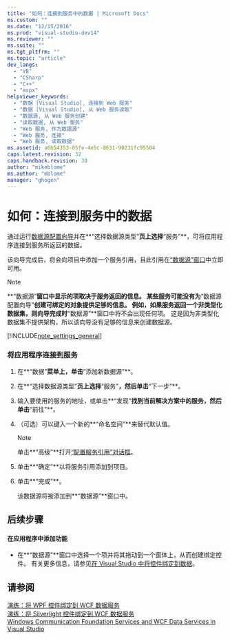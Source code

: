 ```yaml
---
title: "如何：连接到服务中的数据 | Microsoft Docs"
ms.custom: ""
ms.date: "12/15/2016"
ms.prod: "visual-studio-dev14"
ms.reviewer: ""
ms.suite: ""
ms.tgt_pltfrm: ""
ms.topic: "article"
dev_langs: 
  - "VB"
  - "CSharp"
  - "C++"
  - "aspx"
helpviewer_keywords: 
  - "数据 [Visual Studio], 连接到 Web 服务"
  - "数据 [Visual Studio], 从 Web 服务读取"
  - "数据源, 从 Web 服务创建"
  - "读取数据, 从 Web 服务"
  - "Web 服务, 作为数据源"
  - "Web 服务, 连接"
  - "Web 服务, 读取数据"
ms.assetid: a6b54353-05fe-4e5c-8631-90231fc95504
caps.latest.revision: 32
caps.handback.revision: 30
author: "mikeblome"
ms.author: "mblome"
manager: "ghogen"
---
```

# 如何：连接到服务中的数据
通过运行[数据源配置向导](../data-tools/media/data-source-configuration-wizard.png)并在**“选择数据源类型”**页上选择**“服务”**，可将应用程序连接到服务所返回的数据。  
  
 该向导完成后，将会向项目中添加一个服务引用，且此引用在[“数据源”窗口](../Topic/Data%20Sources%20Window.md)中立即可用。  
  
> [!NOTE]
>  **“数据源”**窗口中显示的项取决于服务返回的信息。  某些服务可能没有为**“数据源配置向导”**创建可绑定的对象提供足够的信息。  例如，如果服务返回一个非类型化数据集，则向导完成时**“数据源”**窗口中将不会出现任何项。  这是因为非类型化数据集不提供架构，所以该向导没有足够的信息来创建数据源。  
  
 [!INCLUDE[note_settings_general](../data-tools/includes/note_settings_general_md.md)]  
  
### 将应用程序连接到服务  
  
1.  在**“数据”**菜单上，单击**“添加新数据源”**。  
  
2.  在**“选择数据源类型”**页上选择**“服务”**，然后单击**“下一步”**。  
  
3.  输入要使用的服务的地址，或单击**“发现”**找到当前解决方案中的服务，然后单击**“前往”**。  
  
4.  （可选）可以键入一个新的**“命名空间”**来替代默认值。  
  
    > [!NOTE]
    >  单击**“高级”**打开[“配置服务引用”对话框](../data-tools/configure-service-reference-dialog-box.md)。  
  
5.  单击**“确定”**以将服务引用添加到项目。  
  
6.  单击**“完成”**。  
  
     该数据源将被添加到**“数据源”**窗口中。  
  
## 后续步骤  
  
#### 在应用程序中添加功能  
  
-   在**“数据源”**窗口中选择一个项并将其拖动到一个窗体上，从而创建绑定控件。  有关更多信息，请参见[在 Visual Studio 中将控件绑定到数据](../data-tools/bind-controls-to-data-in-visual-studio.md)。  
  
## 请参阅  
 [演练：将 WPF 控件绑定到 WCF 数据服务](../data-tools/bind-wpf-controls-to-a-wcf-data-service.md)   
 [演练：将 Silverlight 控件绑定到 WCF 数据服务](../Topic/Walkthrough:%20Binding%20Silverlight%20Controls%20to%20a%20WCF%20Data%20Service.md)   
 [Windows Communication Foundation Services and WCF Data Services in Visual Studio](../data-tools/windows-communication-foundation-services-and-wcf-data-services-in-visual-studio.md)